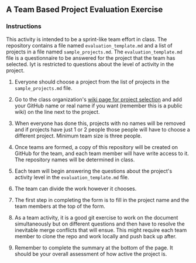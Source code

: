 
## A Team Based Project Evaluation  Exercise

### Instructions

This activity is intended to be a sprint-like team effort in class.
The repository contains a file named ``evaluation_template.md`` and a list of 
projects in a file named `sample_projects.md`.
The ``evaluation_template.md`` file is a questionnaire to be answered for the
project that the team has selected. Iyt is restricted to questions about the
level of activity in the project.

1. Everyone should choose a project from the list of projects in the ``sample_projects.md`` file.

2. Go to the class organization's [wiki page for project selection](https://github.com/hunter-college-ossd-spr19/wiki/wiki/Project-Choices)
and add your GitHub name or real name if you want (remember this is a public wiki)
on the line next to the project.

3. When everyone has done this, projects with no names will be removed and
if projects have just 1 or 2 people those people will have to choose a different
project. Minimum team size is three people.

4. Once teams are formed, a copy of this repository will be created on GitHub
for the team, and each team member will have write access to it. The repository
names will be determined in class. 

5. Each team will begin answering the questions about the 
project's activity level in the ``evaluation_template.md`` file.

6. The team can divide the work however it chooses. 

7. The first step in completing the form is to fill in the project name and the team members at the top
of the form.

8. As a team activity, it is a good git exercise to work on the document simultaneously but on different questions
and then have to resolve the inevitable merge conflicts that will ensue.
This might require each team member to clone the repo and work locally and push
back up after.

9. Remember to complete the summary at the bottom of the page. It should be
your overall assessment of how active the project is.

